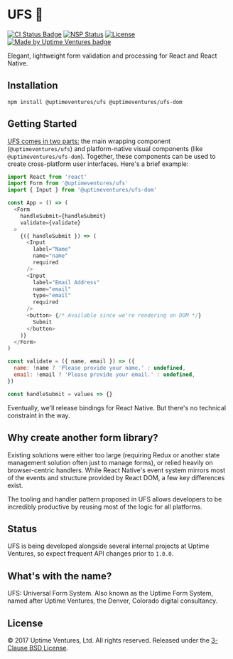 # UFS :postbox:

[![CI Status
Badge](https://travis-ci.org/uptimeventures/ufs.svg?branch=master)](https://travis-ci.org/uptimeventures/ufs)
[![NSP Status](https://nodesecurity.io/orgs/uptimeventures/projects/c67bd565-7321-462b-893d-2fd844c0d9c6/badge)](https://nodesecurity.io/orgs/uptimeventures/projects/c67bd565-7321-462b-893d-2fd844c0d9c6)
[![License](https://img.shields.io/badge/License-BSD%203--Clause-blue.svg)](https://opensource.org/licenses/BSD-3-Clause)
[![Made by Uptime Ventures
badge](https://img.shields.io/badge/made_by-Uptime_Ventures-fcb040.svg)](https://www.uptime.ventures)

Elegant, lightweight form validation and processing for React and React Native.

## Installation

`npm install @uptimeventures/ufs @uptimeventures/ufs-dom`

## Getting Started

[UFS comes in two parts:](DESIGN.md) the main wrapping component (`@uptimeventures/ufs`) and
platform-native visual components (like `@uptimeventures/ufs-dom`). Together,
these components can be used to create cross-platform user interfaces. Here's a
brief example:

```javascript
import React from 'react'
import Form from '@uptimeventures/ufs'
import { Input } from '@uptimeventures/ufs-dom'

const App = () => (
  <Form
    handleSubmit={handleSubmit}
    validate={validate}
  >
    {({ handleSubmit }) => (
      <Input
        label="Name"
        name="name"
        required
      />
      <Input
        label="Email Address"
        name="email"
        type="email"
        required
      />
      <button> {/* Available since we're rendering on DOM */}
        Submit
      </button>
    )}
  </Form>
)

const validate = ({ name, email }) => ({
  name: !name ? 'Please provide your name.' : undefined,
  email: !email ? 'Please provide your email.' : undefined,
})

const handleSubmit = values => {}
```

Eventually, we'll release bindings for React Native. But there's no technical
constraint in the way.

## Why create another form library?

Existing solutions were either too large (requiring Redux or another state
management solution often just to manage forms), or relied heavily on
browser-centric handlers. While React Native's event system mirrors most of the
events and structure provided by React DOM, a few key differences exist.

The tooling and handler pattern proposed in UFS allows developers to be
incredibly productive by reusing most of the logic for all platforms.

## Status

UFS is being developed alongside several internal projects at Uptime
Ventures, so expect frequent API changes prior to `1.0.0`.

## What's with the name?

UFS: Universal Form System. Also known as the Uptime Form System, named after
Uptime Ventures, the Denver, Colorado digital consultancy.

## License

&copy; 2017 Uptime Ventures, Ltd. All rights reserved. Released under the
[3-Clause BSD License](LICENSE.md).
